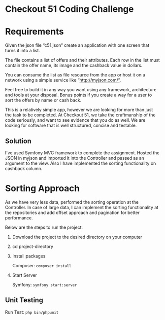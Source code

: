 # Checkout 51 Coding Challenge

# Requirements

Given the json file “c51.json” create an application with one screen that turns it into a list.

The file contains a list of offers and their attributes. Each row in the list must contain the offer name, its image and the cashback value in dollars.

You can consume the list as file resource from the app or host it on a network using a simple service like “http://myjson.com/”.

Feel free to build it in any way you want using any framework, architecture and tools at your disposal. Bonus points if you create a way for a user to sort the offers by name or cash back.

This is a relatively simple app, however we are looking for more than just the task to be completed. At Checkout 51, we take the craftmanship of the code seriously, and want to see evidence that you do as well. We are looking for software that is well structured, concise and testable.


## Solution

I've used Symfony MVC framework to complete the assignment.
Hosted the JSON in myjson and imported it into the Controller and passed as an argument to the view. Also I have implemented the sorting functionality on cashback column.

# Sorting Approach
As we have very less data, performed the sorting operation at the Controller. In case of large data, I can implement the sorting functionality at the repositories and add offset approach and pagination for better performance.

Below are the steps to run the project:

1. Download the project to the desired directory on your computer
2. cd project-directory
3. Install packages

    Composer: `composer install`
4. Start Server 

    Symfony: `symfony start:server`

## Unit Testing

Run Test: `php bin/phpunit`
